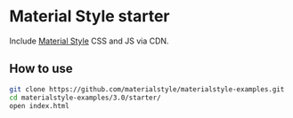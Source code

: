 # Material Style starter

Include [Material Style](https://materialstyle.github.io) CSS and JS via CDN.

## How to use

```sh
git clone https://github.com/materialstyle/materialstyle-examples.git
cd materialstyle-examples/3.0/starter/
open index.html
```
